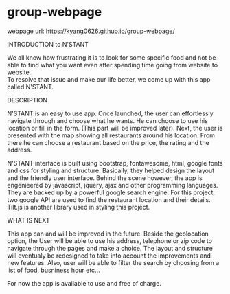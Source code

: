 # group-webpage

webpage url: https://kyang0626.github.io/group-webpage/

INTRODUCTION to N'STANT

We all know how frustrating it is to look for some specific food and not be able to find what you want even after spending time going from website to website.  
To resolve that issue and make our life better, we come up with this app called N'STANT.

DESCRIPTION

N'STANT is an easy to use app. Once launched, the user can effortlessly navigate through and choose what he wants. He can choose to use his location or fill in the form. (This part will be improved later).
Next, the user is presented with the map showing all restaurants around his location. From there he can choose a restaurant based on the price, the rating and the address.

N'STANT interface is built using bootstrap, fontawesome, html, google fonts and css for styling and structure. Basically, they helped design the layout and the friendly user interface.
Behind the scene however, the app is engenieered by javascript, jquery, ajax and other programming languages. They are backed up by a powerful google search engine. For this project, two google API are used to find the restaurant location and their details.
Tilt.js is another library used in styling this project.

WHAT IS NEXT


This app can and will be improved in the future. Beside the geolocation option, the User will be able to use his address, telephone or zip code to navigate through the pages and make a choice. The layout and structure will eventualy be redesigned to take into account the improvements and new features. Also, user will be able to filter the search by choosing from a list of food, busniness hour etc...

For now the app is available to use and free of charge.

